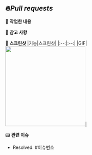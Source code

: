 ## 🔥*Pull requests*

👷 **작업한 내용**
<!-- 작업한 내용을 적어주세요. -->

🚨 **참고 사항**
<!-- 참고 사항을 적어주세요. 없으면 지워주세요. -->

📸 **스크린샷**
|기능|스크린샷|
|:--:|:--:|
|GIF|<img src = "" width ="250">|

📟 **관련 이슈**
- Resolved: #이슈번호
